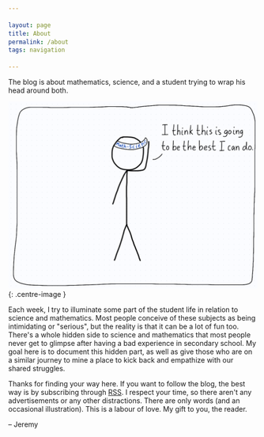 ```yaml
---

layout: page
title: About
permalink: /about
tags: navigation

---
```


The blog is about mathematics, science, and a student trying to wrap his head around both.

![The converse problem.](/images/About.png){: .centre-image }

Each week, I try to illuminate some part of the student life in relation to science and mathematics. Most people conceive of these subjects as being intimidating or "serious", but the reality is that it can be a lot of fun too. There's a whole hidden side to science and mathematics that most people never get to glimpse after having a bad experience in secondary school. My goal here is to document this hidden part, as well as give those who are on a similar journey to mine a place to kick back and empathize with our shared struggles.

Thanks for finding your way here. If you want to follow the blog, the best way is by subscribing through [RSS](https://jeremycote.me/feed). I respect your time, so there aren't any advertisements or any other distractions. There are only words (and an occasional illustration). This is a labour of love. My gift to you, the reader.

&#8211; Jeremy
